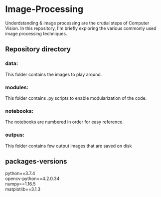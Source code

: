 # Image-Processing
Underdstanding & image processing are the crutial steps of Computer Vision. In this repository, I'm briefly exploring the various commonly used image processing techniques.

## Repository directory
### data: 
This folder contains the images to play around.
### modules:
This folder contains .py scripts to enable modularization of the code. 
### notebooks:
The notebooks are numbered in order for easy reference. 
### outpus:
This folder contains few output images that are saved on disk

## packages-versions
python==3.7.4<br>
opencv-python==4.2.0.34<br>
numpy==1.16.5<br>
matplotlib==3.1.3<br>

